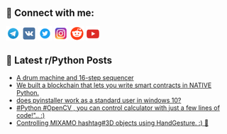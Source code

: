 ## 🔎 Connect with me:
[<img src="https://github.com/bullbesh/bullbesh/blob/main/images/Telegram.png" width="32" height="32" />](https://t.me/bullbesh)
[<img src="https://github.com/bullbesh/bullbesh/blob/main/images/VK.png" width="32" height="32" />](https://vk.com/bullbesh)
[<img src="https://github.com/bullbesh/bullbesh/blob/main/images/Twitter.png" width="32" height="32" />](https://twitter.com/bullbesh1)
[<img src="https://github.com/bullbesh/bullbesh/blob/main/images/Instagram.png" width="32" height="32" />](https://www.instagram.com/bullbesh)
[<img src="https://github.com/bullbesh/bullbesh/blob/main/images/Reddit.png" width="32" height="32" />](https://www.reddit.com/user/bullbesh)
[<img src="https://github.com/bullbesh/bullbesh/blob/main/images/YouTube.png" width="32" height="32" />](https://www.youtube.com/channel/UCtfjRs6uzgq5mfm8S06WTcg)

## 📕 Latest r/Python Posts
<!-- BLOG-POST-LIST:START -->
- [A drum machine and 16-step sequencer](https://www.reddit.com/r/Python/comments/1iscyp4/a_drum_machine_and_16step_sequencer/)
- [We built a blockchain that lets you write smart contracts in NATIVE Python.](https://www.reddit.com/r/Python/comments/1iscge8/we_built_a_blockchain_that_lets_you_write_smart/)
- [does pyinstaller work as a standard user in windows 10?](https://www.reddit.com/r/Python/comments/1isa4lk/does_pyinstaller_work_as_a_standard_user_in/)
- [#Python #OpenCV , you can control calculator with just a few lines of code!&quot;.. :&rpar;](https://www.reddit.com/r/Python/comments/1is9ad6/python_opencv_you_can_control_calculator_with/)
- [Controlling MIXAMO hashtag#3D objects using HandGesture. :&rpar; 🤚](https://www.reddit.com/r/Python/comments/1is98zq/controlling_mixamo_hashtag3d_objects_using/)
<!-- BLOG-POST-LIST:END -->
